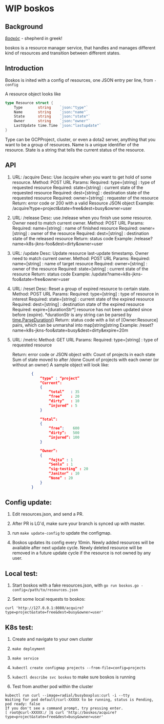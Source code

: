 # WIP boskos


## Background
[βοσκός](https://en.wiktionary.org/wiki/%CE%B2%CE%BF%CF%83%CE%BA%CF%8C%CF%82) - shepherd in greek!

boskos is a resource manager service, that handles and manages different kind of resources and transition between different states.

## Introduction

Boskos is inited with a config of resources, one JSON entry per line, from `-config`

A resource object looks like
```go
type Resource struct {
	Type       string    `json:"type"`
	Name       string    `json:"name"`
	State      string    `json:"state"`
	Owner      string    `json:"owner"`
	LastUpdate time.Time `json:"lastupdate"`
}
```

Type can be GCPProject, cluster, or even a dota2 server, anything that you want to be a group of resources.
Name is a unique identifier of the resource.
State is a string that tells the current status of the resource.

## API

1. 	URL: /acquire
	Desc: Use /acquire when you want to get hold of some resource.
	Method: POST
	URL Params: 
		Required: type=[string]  : type of requested resource
		Required: state=[string] : current state of the requested resource
		Required: dest=[string] : destination state of the requested resource
		Required: owner=[string] : requester of the resource
	Return: error code or 200 with a valid Resource JSON object
	Example: /acquire?type=project&state=free&dest=busy&owner=user

2.	URL: /release
	Desc: use /release when you finish use some resource. Owner need to match current owner.
	Method: POST
	URL Params:
		Required: name=[string]  : name of finished resource
		Required: owner=[string] : owner of the resource
		Required: dest=[string]  : destination state of the released resource
	Return: status code
	Example: /release?name=k8s-jkns-foo&dest=dirty&owner=user

3.	URL: /update
	Desc: Update resource last-update timestamp. Owner need to match current owner.
	Method: POST
	URL Params:
		Required: name=[string]  : name of target resource
		Required: owner=[string] : owner of the resource
		Required: state=[string] : current state of the resource
	Return: status code
	Example: /update?name=k8s-jkns-foo&state=free&owner=user

4.	URL: /reset
	Desc: Reset a group of expired resource to certain state.
	Method: POST
	URL Params:
		Required: type=[string] : type of resource in interest
		Required: state=[string] : current state of the expired resource
		Required: dest=[string] : destination state of the expired resource
		Required: expire=[durationStr*] resource has not been updated since before {expire}. 
			*durationStr is any string can be parsed by [time.ParseDuration()](https://golang.org/pkg/time/#ParseDuration)
	Return: status code with a list of [Owner:Resource] pairs, which can be unmarshal into map[string]string
	Example: /reset?name=k8s-jkns-foo&state=busy&dest=dirty&expire=20m

5.	URL: /metric
	Method: GET
	URL Params: 
		Required: type=[string] : type of requested resource

	Return: error code or JSON object with: 
			Count of projects in each state
			Sum of state moved to after /done
			Count of projects with each owner (or without an owner)
			A sample object will look like:
```json
			{
				“type” : “project”
				“Current”: 
				{
					“total”   : 35 
					“free”    : 20
					“dirty”   : 10
					“injured” : 5
				}
	
				“Total”:
				{
					“free”:    600
					“dirty”:   500
					“injured”: 100
				}

				“Owner”:
				{
					“fejta” : 1
					“Senlu” : 1
					“sig-testing” : 20
					“Janitor” : 10
					“None” : 20
				}
			}

```

## Config update:
1. Edit resources.json, and send a PR.

1. After PR is LG'd, make sure your branch is synced up with master.

1. run `make update-config` to update the configmap.

1. Boskos updates its config every 10min. Newly added resources will be available after next update cycle.
Newly deleted resource will be removed in a future update cycle if the resource is not owned by any user. 

## Local test:
1. Start boskos with a fake resources.json, with `go run boskos.go -config=/path/to/resources.json`

1. Sent some local requests to boskos:
```
curl 'http://127.0.0.1:8080/acquire?type=project&state=free&dest=busy&owner=user'
```

## K8s test:
1. Create and navigate to your own cluster

1. `make deployment`

1. `make service`

1. `kubectl create configmap projects --from-file=config=projects`

1. `kubectl describe svc boskos` to make sure boskos is running

1. Test from another pod within the cluster
```
kubectl run curl --image=radial/busyboxplus:curl -i --tty
Waiting for pod default/curl-XXXXX to be running, status is Pending, pod ready: false
If you don't see a command prompt, try pressing enter.
[ root@curl-XXXXX:/ ]$ curl 'http://boskos/acquire?type=project&state=free&dest=busy&owner=user'
````
